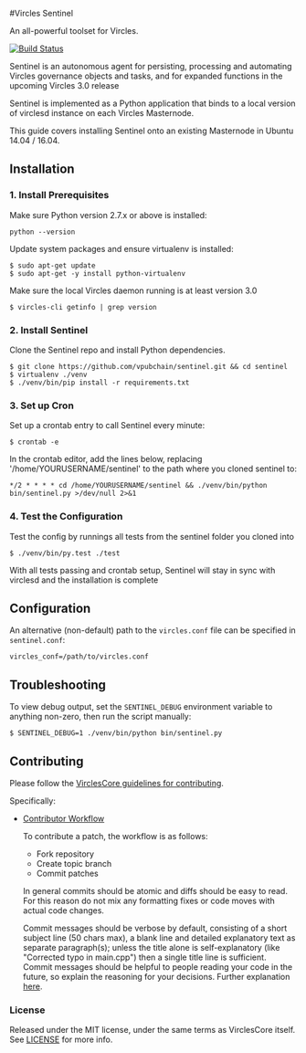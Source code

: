 #Vircles  Sentinel

An all-powerful toolset for Vircles.

[![Build Status](https://travis-ci.org/vircles/sentinel.svg?branch=master)](https://travis-ci.org/vircles/sentinel)

Sentinel is an autonomous agent for persisting, processing and automating Vircles governance objects and tasks, and for expanded functions in the upcoming Vircles 3.0 release

Sentinel is implemented as a Python application that binds to a local version of virclesd instance on each Vircles Masternode.

This guide covers installing Sentinel onto an existing Masternode in Ubuntu 14.04 / 16.04.

## Installation

### 1. Install Prerequisites

Make sure Python version 2.7.x or above is installed:

    python --version

Update system packages and ensure virtualenv is installed:

    $ sudo apt-get update
    $ sudo apt-get -y install python-virtualenv

Make sure the local Vircles daemon running is at least version 3.0

    $ vircles-cli getinfo | grep version

### 2. Install Sentinel

Clone the Sentinel repo and install Python dependencies.

    $ git clone https://github.com/vpubchain/sentinel.git && cd sentinel
    $ virtualenv ./venv
    $ ./venv/bin/pip install -r requirements.txt

### 3. Set up Cron

Set up a crontab entry to call Sentinel every minute:

    $ crontab -e

In the crontab editor, add the lines below, replacing '/home/YOURUSERNAME/sentinel' to the path where you cloned sentinel to:

    */2 * * * * cd /home/YOURUSERNAME/sentinel && ./venv/bin/python bin/sentinel.py >/dev/null 2>&1

### 4. Test the Configuration

Test the config by runnings all tests from the sentinel folder you cloned into

    $ ./venv/bin/py.test ./test

With all tests passing and crontab setup, Sentinel will stay in sync with virclesd and the installation is complete

## Configuration

An alternative (non-default) path to the `vircles.conf` file can be specified in `sentinel.conf`:

    vircles_conf=/path/to/vircles.conf

## Troubleshooting

To view debug output, set the `SENTINEL_DEBUG` environment variable to anything non-zero, then run the script manually:

    $ SENTINEL_DEBUG=1 ./venv/bin/python bin/sentinel.py

## Contributing

Please follow the [VirclesCore guidelines for contributing](https://github.com/vpubchain/vircles/blob/master/CONTRIBUTING.md).

Specifically:

* [Contributor Workflow](https://github.com/vpubchain/vircles/blob/master/CONTRIBUTING.md#contributor-workflow)

    To contribute a patch, the workflow is as follows:

    * Fork repository
    * Create topic branch
    * Commit patches

    In general commits should be atomic and diffs should be easy to read. For this reason do not mix any formatting fixes or code moves with actual code changes.

    Commit messages should be verbose by default, consisting of a short subject line (50 chars max), a blank line and detailed explanatory text as separate paragraph(s); unless the title alone is self-explanatory (like "Corrected typo in main.cpp") then a single title line is sufficient. Commit messages should be helpful to people reading your code in the future, so explain the reasoning for your decisions. Further explanation [here](http://chris.beams.io/posts/git-commit/).

### License

Released under the MIT license, under the same terms as VirclesCore itself. See [LICENSE](LICENSE) for more info.
